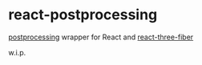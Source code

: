 # react-postprocessing

[postprocessing](https://vanruesc.github.io/postprocessing) wrapper for React and [react-three-fiber](https://github.com/react-spring/react-three-fiber)

w.i.p.
